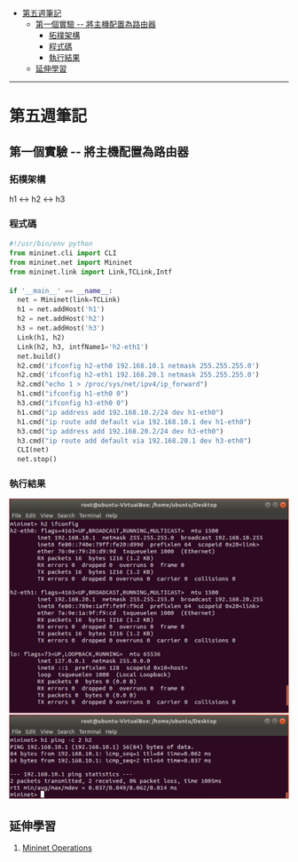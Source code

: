 - [第五週筆記](#第五週筆記)
  - [第一個實驗 -- 將主機配置為路由器](#第一個實驗----將主機配置為路由器)
    - [拓樸架構](#拓樸架構)
    - [程式碼](#程式碼)
    - [執行結果](#執行結果)
  - [延伸學習](#延伸學習)
---
# 第五週筆記
## 第一個實驗 -- 將主機配置為路由器
### 拓樸架構
h1 <-> h2 <-> h3
### 程式碼
```python
#!/usr/bin/env python
from mininet.cli import CLI
from mininet.net import Mininet
from mininet.link import Link,TCLink,Intf

if '__main__' == __name__:
  net = Mininet(link=TCLink)
  h1 = net.addHost('h1')
  h2 = net.addHost('h2')
  h3 = net.addHost('h3')
  Link(h1, h2)
  Link(h2, h3, intfName1='h2-eth1')
  net.build()
  h2.cmd('ifconfig h2-eth0 192.168.10.1 netmask 255.255.255.0')
  h2.cmd('ifconfig h2-eth1 192.168.20.1 netmask 255.255.255.0')
  h2.cmd("echo 1 > /proc/sys/net/ipv4/ip_forward")
  h1.cmd("ifconfig h1-eth0 0")
  h3.cmd("ifconfig h3-eth0 0")
  h1.cmd("ip address add 192.168.10.2/24 dev h1-eth0")
  h1.cmd("ip route add default via 192.168.10.1 dev h1-eth0")
  h3.cmd("ip address add 192.168.20.2/24 dev h3-eth0")
  h3.cmd("ip route add default via 192.168.20.1 dev h3-eth0")
  CLI(net)
  net.stop()
  ```
### 執行結果
<img src="Week 5\h2_ifconfig.PNG" width="550px" /><br>
<img src="Week 5\h1_ping_h2.PNG" width="550px" />


## 延伸學習
1. [Mininet Operations](http://csie.nqu.edu.tw/smallko/sdn/mininet-operations.htm)